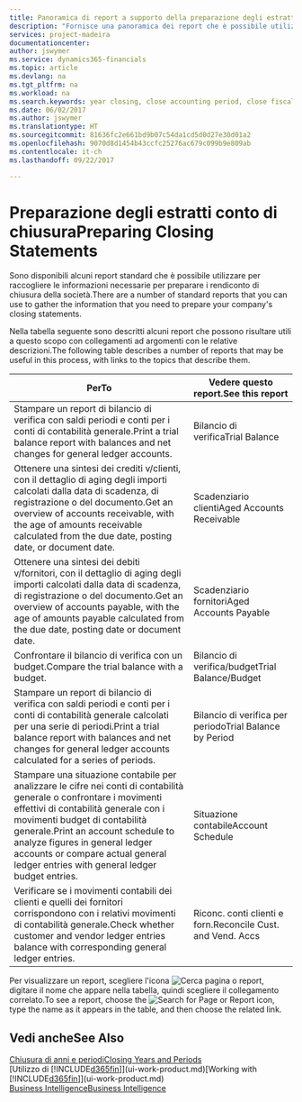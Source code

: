 ```yaml
---
title: Panoramica di report a supporto della preparazione degli estratti conto di chiusura | Documenti Microsoft
description: "Fornisce una panoramica dei report che è possibile utilizzare per raccogliere le informazioni e preparare gli estratti conto di chiusura della società alla chiusura dell'anno fiscale."
services: project-madeira
documentationcenter: 
author: jswymer
ms.service: dynamics365-financials
ms.topic: article
ms.devlang: na
ms.tgt_pltfrm: na
ms.workload: na
ms.search.keywords: year closing, close accounting period, close fiscal year, aging, creditor payments, vendor payments, assets, liabilities, equity, analysis, reporting, financial report, business intelligence, BI, Power Bi, KPI
ms.date: 06/02/2017
ms.author: jswymer
ms.translationtype: HT
ms.sourcegitcommit: 81636fc2e661bd9b07c54da1cd5d0d27e30d01a2
ms.openlocfilehash: 9070d8d1454b43ccfc25276ac679c099b9e809ab
ms.contentlocale: it-ch
ms.lasthandoff: 09/22/2017

---
```

# <a name="preparing-closing-statements"></a><span data-ttu-id="8590f-103">Preparazione degli estratti conto di chiusura</span><span class="sxs-lookup"><span data-stu-id="8590f-103">Preparing Closing Statements</span></span>
<span data-ttu-id="8590f-104">Sono disponibili alcuni report standard che è possibile utilizzare per raccogliere le informazioni necessarie per preparare i rendiconto di chiusura della società.</span><span class="sxs-lookup"><span data-stu-id="8590f-104">There are a number of standard reports that you can use to gather the information that you need to prepare your company's closing statements.</span></span>

<span data-ttu-id="8590f-105">Nella tabella seguente sono descritti alcuni report che possono risultare utili a questo scopo con collegamenti ad argomenti con le relative descrizioni.</span><span class="sxs-lookup"><span data-stu-id="8590f-105">The following table describes a number of reports that may be useful in this process, with links to the topics that describe them.</span></span>

| <span data-ttu-id="8590f-106">Per</span><span class="sxs-lookup"><span data-stu-id="8590f-106">To</span></span> | <span data-ttu-id="8590f-107">Vedere questo report.</span><span class="sxs-lookup"><span data-stu-id="8590f-107">See this report</span></span> |
| --- | --- |
| <span data-ttu-id="8590f-108">Stampare un report di bilancio di verifica con saldi periodi e conti per i conti di contabilità generale.</span><span class="sxs-lookup"><span data-stu-id="8590f-108">Print a trial balance report with balances and net changes for general ledger accounts.</span></span> |<span data-ttu-id="8590f-109">Bilancio di verifica</span><span class="sxs-lookup"><span data-stu-id="8590f-109">Trial Balance</span></span> |
| <span data-ttu-id="8590f-110">Ottenere una sintesi dei crediti v/clienti, con il dettaglio di aging degli importi calcolati dalla data di scadenza, di registrazione o del documento.</span><span class="sxs-lookup"><span data-stu-id="8590f-110">Get an overview of accounts receivable, with the age of amounts receivable calculated from the due date, posting date, or document date.</span></span> |<span data-ttu-id="8590f-111">Scadenziario clienti</span><span class="sxs-lookup"><span data-stu-id="8590f-111">Aged Accounts Receivable</span></span> |
| <span data-ttu-id="8590f-112">Ottenere una sintesi dei debiti v/fornitori, con il dettaglio di aging degli importi calcolati dalla data di scadenza, di registrazione o del documento.</span><span class="sxs-lookup"><span data-stu-id="8590f-112">Get an overview of accounts payable, with the age of amounts payable calculated from the due date, posting date or document date.</span></span> |<span data-ttu-id="8590f-113">Scadenziario fornitori</span><span class="sxs-lookup"><span data-stu-id="8590f-113">Aged Accounts Payable</span></span> |
| <span data-ttu-id="8590f-114">Confrontare il bilancio di verifica con un budget.</span><span class="sxs-lookup"><span data-stu-id="8590f-114">Compare the trial balance with a budget.</span></span> |<span data-ttu-id="8590f-115">Bilancio di verifica/budget</span><span class="sxs-lookup"><span data-stu-id="8590f-115">Trial Balance/Budget</span></span> |
| <span data-ttu-id="8590f-116">Stampare un report di bilancio di verifica con saldi periodi e conti per i conti di contabilità generale calcolati per una serie di periodi.</span><span class="sxs-lookup"><span data-stu-id="8590f-116">Print a trial balance report with balances and net changes for general ledger accounts calculated for a series of periods.</span></span> |<span data-ttu-id="8590f-117">Bilancio di verifica per periodo</span><span class="sxs-lookup"><span data-stu-id="8590f-117">Trial Balance by Period</span></span> |
| <span data-ttu-id="8590f-118">Stampare una situazione contabile per analizzare le cifre nei conti di contabilità generale o confrontare i movimenti effettivi di contabilità generale con i movimenti budget di contabilità generale.</span><span class="sxs-lookup"><span data-stu-id="8590f-118">Print an account schedule to analyze figures in general ledger accounts or compare actual general ledger entries with general ledger budget entries.</span></span> |<span data-ttu-id="8590f-119">Situazione contabile</span><span class="sxs-lookup"><span data-stu-id="8590f-119">Account Schedule</span></span> |
| <span data-ttu-id="8590f-120">Verificare se i movimenti contabili dei clienti e quelli dei fornitori corrispondono con i relativi movimenti di contabilità generale.</span><span class="sxs-lookup"><span data-stu-id="8590f-120">Check whether customer and vendor ledger entries balance with corresponding general ledger entries.</span></span> |<span data-ttu-id="8590f-121">Riconc. conti clienti e forn.</span><span class="sxs-lookup"><span data-stu-id="8590f-121">Reconcile Cust. and Vend. Accs</span></span> |

<span data-ttu-id="8590f-122">Per visualizzare un report, scegliere l'icona ![Cerca pagina o report](media/ui-search/search_small.png "icona Cerca pagina o report"), digitare il nome che appare nella tabella, quindi scegliere il collegamento correlato.</span><span class="sxs-lookup"><span data-stu-id="8590f-122">To see a report, choose the ![Search for Page or Report](media/ui-search/search_small.png "Search for Page or Report icon") icon, type the name as it appears in the table, and then choose the related link.</span></span>

## <a name="see-also"></a><span data-ttu-id="8590f-123">Vedi anche</span><span class="sxs-lookup"><span data-stu-id="8590f-123">See Also</span></span>
[<span data-ttu-id="8590f-124">Chiusura di anni e periodi</span><span class="sxs-lookup"><span data-stu-id="8590f-124">Closing Years and Periods</span></span>](year-close-years-periods.md)  
<span data-ttu-id="8590f-125">[Utilizzo di [!INCLUDE[d365fin](includes/d365fin_md.md)]](ui-work-product.md)</span><span class="sxs-lookup"><span data-stu-id="8590f-125">[Working with [!INCLUDE[d365fin](includes/d365fin_md.md)]](ui-work-product.md)</span></span>  
[<span data-ttu-id="8590f-126">Business Intelligence</span><span class="sxs-lookup"><span data-stu-id="8590f-126">Business Intelligence</span></span>](bi.md)

